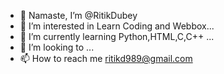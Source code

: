 - 👋 Namaste, I’m @RitikDubey
- 👀 I’m interested in Learn Coding and Webbox...
- 🌱 I’m currently learning Python,HTML,C,C++ ...
- 💞️ I’m looking to ...
- 📫 How to reach me ritikd989@gmail.com

<!---
Ritik4038/Ritik4038 is a ✨ special ✨ repository because its `README.md` (this file) appears on your GitHub profile.
You can click the Preview link to take a look at your changes.
--->
